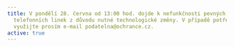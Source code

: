 ```yaml
---
title: V pondělí 28. června od 13:00 hod. dojde k nefunkčnosti pevných
  telefonních linek z důvodu nutné technologické změny. V případě potřeby
  využijte prosím e-mail podatelna@ochrance.cz.
active: true
---
```

